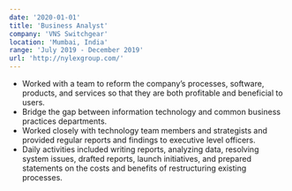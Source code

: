 ```yaml
---
date: '2020-01-01'
title: 'Business Analyst'
company: 'VNS Switchgear'
location: 'Mumbai, India'
range: 'July 2019 - December 2019'
url: 'http://nylexgroup.com/'
---
```


- Worked with a team to reform the company’s processes, software, products, and services so that they are both profitable and beneficial to users.
- Bridge the gap between information technology and common business practices departments.
- Worked closely with technology team members and strategists and provided regular reports and findings to executive level officers.
- Daily activities included writing reports, analyzing data, resolving system issues, drafted reports, launch initiatives, and prepared statements on the costs and benefits of restructuring existing processes.
